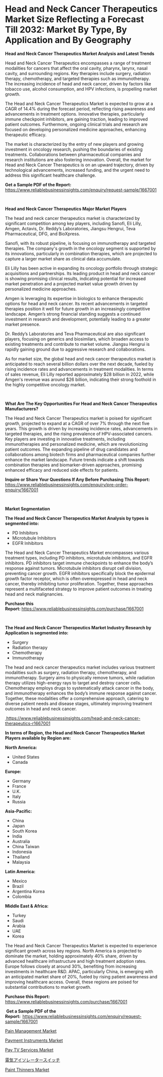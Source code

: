<p><h1>Head and Neck Cancer Therapeutics Market Size Reflecting a Forecast Till 2032: Market By Type, By Application and By Geography</h1></p><p><strong>Head and Neck Cancer Therapeutics Market Analysis and Latest Trends</strong></p>
<p><p>Head and Neck Cancer Therapeutics encompasses a range of treatment modalities for cancers that affect the oral cavity, pharynx, larynx, nasal cavity, and surrounding regions. Key therapies include surgery, radiation therapy, chemotherapy, and targeted therapies such as immunotherapy. The increasing incidence of head and neck cancer, driven by factors like tobacco use, alcohol consumption, and HPV infections, is propelling market growth.</p><p>The Head and Neck Cancer Therapeutics Market is expected to grow at a CAGR of 14.4% during the forecast period, reflecting rising awareness and advancements in treatment options. Innovative therapies, particularly immune checkpoint inhibitors, are gaining traction, leading to improved patient outcomes. Furthermore, ongoing clinical trials and research are focused on developing personalized medicine approaches, enhancing therapeutic efficacy. </p><p>The market is characterized by the entry of new players and growing investment in oncology research, pushing the boundaries of existing treatments. Collaborations between pharmaceutical companies and research institutions are also fostering innovation. Overall, the market for Head and Neck Cancer Therapeutics is on an upward trajectory, driven by technological advancements, increased funding, and the urgent need to address this significant healthcare challenge.</p></p>
<p><strong>Get a Sample PDF of the Report:&nbsp;</strong> <a href="https://www.reliablebusinessinsights.com/enquiry/request-sample/1667001?utm_campaign=101&utm_medium=2&utm_source=Github&utm_content=ia&utm_term=06032025&utm_id=head-and-neck-cancer-therapeutics">https://www.reliablebusinessinsights.com/enquiry/request-sample/1667001</a></p>
<p>&nbsp;</p>
<p><strong>Head and Neck Cancer Therapeutics Major Market Players</strong></p>
<p><p>The head and neck cancer therapeutics market is characterized by significant competition among key players, including Sanofi, Eli Lilly, Amgen, Actavis, Dr. Reddy’s Laboratories, Jiangsu Hengrui, Teva Pharmaceutical, DFG, and BioXpress. </p><p>Sanofi, with its robust pipeline, is focusing on immunotherapy and targeted therapies. The company's growth in the oncology segment is supported by its innovations, particularly in combination therapies, which are projected to capture a larger market share as clinical data accumulate.</p><p>Eli Lilly has been active in expanding its oncology portfolio through strategic acquisitions and partnerships. Its leading product in head and neck cancer is showing promising clinical results, indicating potential for increased market penetration and a projected market value growth driven by personalized medicine approaches.</p><p>Amgen is leveraging its expertise in biologics to enhance therapeutic options for head and neck cancer. Its recent advancements in targeted therapies position it well for future growth in an increasingly competitive landscape. Amgen’s strong financial standing suggests a continued investment in research and development, potentially leading to a greater market presence.</p><p>Dr. Reddy’s Laboratories and Teva Pharmaceutical are also significant players, focusing on generics and biosimilars, which broaden access to existing treatments and contribute to market volume. Jiangsu Hengrui is rapidly gaining ground due to aggressive research and collaborations.</p><p>As for market size, the global head and neck cancer therapeutics market is anticipated to reach several billion dollars over the next decade, fueled by rising incidence rates and advancements in treatment modalities. In terms of sales revenue, Eli Lilly reported approximately $28 billion in 2022, while Amgen's revenue was around $26 billion, indicating their strong foothold in the highly competitive oncology market.</p></p>
<p>&nbsp;</p>
<p><strong>What Are The Key Opportunities For Head and Neck Cancer Therapeutics Manufacturers?</strong></p>
<p><p>The Head and Neck Cancer Therapeutics market is poised for significant growth, projected to expand at a CAGR of over 7% through the next five years. This growth is driven by increasing incidence rates, advancements in targeted therapies, and the rising prevalence of HPV-associated cancers. Key players are investing in innovative treatments, including immunotherapies and personalized medicine, which are revolutionizing patient outcomes. The expanding pipeline of drug candidates and collaborations among biotech firms and pharmaceutical companies further enhance the market landscape. Future trends indicate a shift towards combination therapies and biomarker-driven approaches, promising enhanced efficacy and reduced side effects for patients.</p></p>
<p><strong>Inquire or Share Your Questions If Any Before Purchasing This Report:</strong> <a href="https://www.reliablebusinessinsights.com/enquiry/pre-order-enquiry/1667001?utm_campaign=101&utm_medium=2&utm_source=Github&utm_content=ia&utm_term=06032025&utm_id=head-and-neck-cancer-therapeutics">https://www.reliablebusinessinsights.com/enquiry/pre-order-enquiry/1667001</a></p>
<p>&nbsp;</p>
<p><strong>Market Segmentation</strong></p>
<p><strong>The Head and Neck Cancer Therapeutics Market Analysis by types is segmented into:</strong></p>
<p><ul><li>PD Inhibitors</li><li>Microtubule Inhibitors</li><li>EGFR Inhibitors</li></ul></p>
<p><p>The Head and Neck Cancer Therapeutics Market encompasses various treatment types, including PD inhibitors, microtubule inhibitors, and EGFR inhibitors. PD inhibitors target immune checkpoints to enhance the body’s response against tumors. Microtubule inhibitors disrupt cell division, preventing cancer growth. EGFR inhibitors specifically block the epidermal growth factor receptor, which is often overexpressed in head and neck cancer, thereby inhibiting tumor proliferation. Together, these approaches represent a multifaceted strategy to improve patient outcomes in treating head and neck malignancies.</p></p>
<p><strong>Purchase this Report:&nbsp;</strong><a href="https://www.reliablebusinessinsights.com/purchase/1667001?utm_campaign=101&utm_medium=2&utm_source=Github&utm_content=ia&utm_term=06032025&utm_id=head-and-neck-cancer-therapeutics">https://www.reliablebusinessinsights.com/purchase/1667001</a></p>
<p>&nbsp;</p>
<p><strong>The Head and Neck Cancer Therapeutics Market Industry Research by Application is segmented into:</strong></p>
<p><ul><li>Surgery</li><li>Radiation therapy</li><li>Chemotherapy</li><li>Immunotherapy</li></ul></p>
<p><p>The head and neck cancer therapeutics market includes various treatment modalities such as surgery, radiation therapy, chemotherapy, and immunotherapy. Surgery aims to physically remove tumors, while radiation therapy utilizes high-energy rays to target and destroy cancer cells. Chemotherapy employs drugs to systematically attack cancer in the body, and immunotherapy enhances the body’s immune response against cancer. Together, these modalities offer a comprehensive approach, catering to diverse patient needs and disease stages, ultimately improving treatment outcomes in head and neck cancer.</p></p>
<p><a href="https://www.reliablebusinessinsights.com/head-and-neck-cancer-therapeutics-r1667001?utm_campaign=101&utm_medium=2&utm_source=Github&utm_content=ia&utm_term=06032025&utm_id=head-and-neck-cancer-therapeutics">&nbsp;https://www.reliablebusinessinsights.com/head-and-neck-cancer-therapeutics-r1667001</a></p>
<p><strong>In terms of Region, the Head and Neck Cancer Therapeutics Market Players available by Region are:</strong></p>
<p>
    <p> <strong> North America: </strong>
        <ul>
            <li>United States</li>
            <li>Canada</li>
        </ul>
        </p> 
    <p> <strong> Europe: </strong>
        <ul>
            <li>Germany</li>
            <li>France</li>
            <li>U.K.</li>
            <li>Italy</li>
            <li>Russia</li>
        </ul>
        </p> 
    <p> <strong> Asia-Pacific: </strong>
        <ul>
            <li>China</li>
            <li>Japan</li>
            <li>South Korea</li>
            <li>India</li>
            <li>Australia</li>
            <li>China Taiwan</li>
            <li>Indonesia</li>
            <li>Thailand</li>
            <li>Malaysia</li>
        </ul>
        </p> 
    <p> <strong> Latin America: </strong>
        <ul>
            <li>Mexico</li>
            <li>Brazil</li>
            <li>Argentina Korea</li>
            <li>Colombia</li>
        </ul>
        </p> 
    <p> <strong> Middle East & Africa: </strong>
        <ul>
            <li>Turkey</li>
            <li>Saudi</li>
            <li>Arabia</li>
            <li>UAE</li>
            <li>Korea</li>
        </ul>
    </p>
    </p>
<p><p>The Head and Neck Cancer Therapeutics Market is expected to experience significant growth across key regions. North America is projected to dominate the market, holding approximately 40% share, driven by advanced healthcare infrastructure and high treatment adoption rates. Europe follows closely at around 30%, benefiting from increasing investments in healthcare R&D. APAC, particularly China, is emerging with an anticipated market share of 20%, fueled by rising patient awareness and improving healthcare access. Overall, these regions are poised for substantial contributions to market growth.</p></p>
<p><strong>Purchase this Report: </strong><a href="https://www.reliablebusinessinsights.com/purchase/1667001?utm_campaign=101&utm_medium=2&utm_source=Github&utm_content=ia&utm_term=06032025&utm_id=head-and-neck-cancer-therapeutics">https://www.reliablebusinessinsights.com/purchase/1667001</a></p>
<p>&nbsp;<strong>Get a Sample PDF of the Report:&nbsp;&nbsp;</strong><a href="https://www.reliablebusinessinsights.com/enquiry/request-sample/1667001?utm_campaign=101&utm_medium=2&utm_source=Github&utm_content=ia&utm_term=06032025&utm_id=head-and-neck-cancer-therapeutics">https://www.reliablebusinessinsights.com/enquiry/request-sample/1667001</a></p>
<p><strong></strong></p>
<p><p><a href="https://github.com/berkemiars2j/Market-Research-Report-List-1/blob/main/pain-management-market.md?utm_campaign=101&utm_medium=2&utm_source=Github&utm_content=ia&utm_term=06032025&utm_id=head-and-neck-cancer-therapeutics">Pain Management Market</a></p><p><a href="https://github.com/zymerivarrik6/Market-Research-Report-List-1/blob/main/payment-instruments-market.md?utm_campaign=101&utm_medium=2&utm_source=Github&utm_content=ia&utm_term=06032025&utm_id=head-and-neck-cancer-therapeutics">Payment Instruments Market</a></p><p><a href="https://github.com/djihencygnel74/Market-Research-Report-List-1/blob/main/pay-tv-services-market.md?utm_campaign=101&utm_medium=2&utm_source=Github&utm_content=ia&utm_term=06032025&utm_id=head-and-neck-cancer-therapeutics">Pay TV Services Market</a></p><p><a href="https://github.com/lababdou/Market-Research-Report-List-7/blob/main/106497741572.md?utm_campaign=101&utm_medium=2&utm_source=Github&utm_content=ia&utm_term=06032025&utm_id=head-and-neck-cancer-therapeutics">電気アイソレータースイッチ</a></p><p><a href="https://github.com/kaforarvero/Market-Research-Report-List-1/blob/main/paint-thinners-market.md?utm_campaign=101&utm_medium=2&utm_source=Github&utm_content=ia&utm_term=06032025&utm_id=head-and-neck-cancer-therapeutics">Paint Thinners Market</a></p></p>